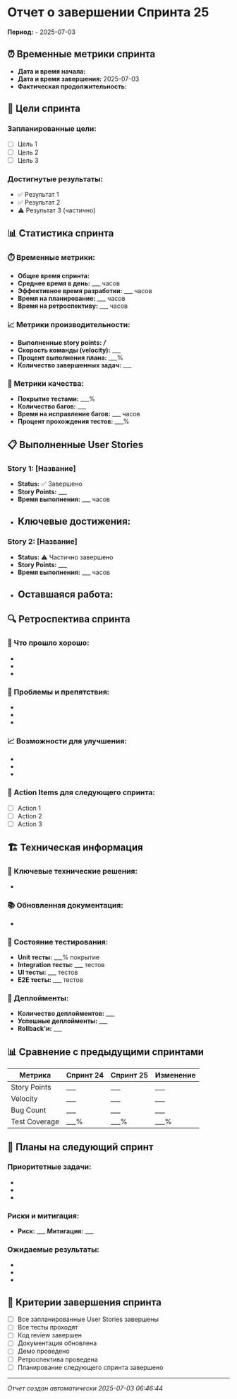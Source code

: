 # Отчет о завершении Спринта 25

**Период:**  - 2025-07-03

## ⏰ Временные метрики спринта

- **Дата и время начала:**  
- **Дата и время завершения:** 2025-07-03 
- **Фактическая продолжительность:** 

## 🎯 Цели спринта

### Запланированные цели:
- [ ] Цель 1
- [ ] Цель 2
- [ ] Цель 3

### Достигнутые результаты:
- ✅ Результат 1
- ✅ Результат 2
- ⚠️ Результат 3 (частично)

## 📊 Статистика спринта

### ⏱️ Временные метрики:
- **Общее время спринта:** 
- **Среднее время в день:** ___ часов
- **Эффективное время разработки:** ___ часов
- **Время на планирование:** ___ часов
- **Время на ретроспективу:** ___ часов

### 📈 Метрики производительности:
- **Выполненные story points:** ___/___
- **Скорость команды (velocity):** ___
- **Процент выполнения плана:** ___%
- **Количество завершенных задач:** ___

### 🧪 Метрики качества:
- **Покрытие тестами:** ___%
- **Количество багов:** ___
- **Время на исправление багов:** ___ часов
- **Процент прохождения тестов:** ___%

## 📋 Выполненные User Stories

### Story 1: [Название]
- **Status:** ✅ Завершено
- **Story Points:** ___
- **Время выполнения:** ___ часов
- **Ключевые достижения:**
  - 

### Story 2: [Название]
- **Status:** ⚠️ Частично завершено
- **Story Points:** ___
- **Время выполнения:** ___ часов
- **Оставшаяся работа:**
  - 

## 🔍 Ретроспектива спринта

### 💪 Что прошло хорошо:
- 
- 
- 

### 🚧 Проблемы и препятствия:
- 
- 
- 

### 📈 Возможности для улучшения:
- 
- 
- 

### 🎯 Action Items для следующего спринта:
- [ ] Action 1
- [ ] Action 2
- [ ] Action 3

## 🏗️ Техническая информация

### 🔧 Ключевые технические решения:
- 

### 📚 Обновленная документация:
- 

### 🧪 Состояние тестирования:
- **Unit тесты:** ___% покрытие
- **Integration тесты:** ___ тестов
- **UI тесты:** ___ тестов
- **E2E тесты:** ___ тестов

### 🚀 Деплойменты:
- **Количество деплойментов:** ___
- **Успешные деплойменты:** ___
- **Rollback'и:** ___

## 📊 Сравнение с предыдущими спринтами

| Метрика | Спринт 24 | Спринт 25 | Изменение |
|---------|---------|---------|-----------|
| Story Points | ___ | ___ | ___ |
| Velocity | ___ | ___ | ___ |
| Bug Count | ___ | ___ | ___ |
| Test Coverage | ___% | ___% | ___% |

## 🎯 Планы на следующий спринт

### Приоритетные задачи:
- 
- 
- 

### Риски и митигация:
- **Риск:** ___
  **Митигация:** ___

### Ожидаемые результаты:
- 
- 
- 

## 🏁 Критерии завершения спринта

- [ ] Все запланированные User Stories завершены
- [ ] Все тесты проходят
- [ ] Код review завершен
- [ ] Документация обновлена
- [ ] Демо проведено
- [ ] Ретроспектива проведена
- [ ] Планирование следующего спринта завершено

---
*Отчет создан автоматически 2025-07-03 06:46:44*
